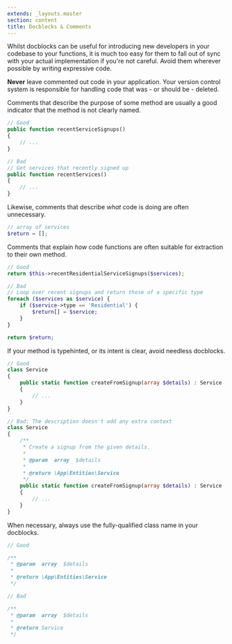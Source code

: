 ```yaml
---
extends: _layouts.master
section: content
title: Docblocks & Comments
---
```


Whilst docblocks can be useful for introducing new developers in your codebase to your functions, it is much too easy for them to fall out of sync with your actual implementation if you're not careful. Avoid them wherever possible by writing expressive code.

**Never** leave commented out code in your application. Your version control system is responsible for handling code that was - or should be - deleted.

Comments that describe the purpose of some method are usually a good indicator that the method is not clearly named.

```php
// Good
public function recentServiceSignups()
{
    // ...
}

// Bad
// Get services that recently signed up
public function recentServices()
{
    // ...
}
```

Likewise, comments that describe _what_ code is doing are often unnecessary.

```php
// array of services
$return = [];
```

Comments that explain _how_ code functions are often suitable for extraction to their own method.

```php
// Good
return $this->recentResidentialServiceSignups($services);

// Bad
// Loop over recent signups and return those of a specific type
foreach ($services as $service) {
    if ($service->type == 'Residential') {
        $return[] = $service;
    }
}

return $return;
```

If your method is typehinted, or its intent is clear, avoid needless docblocks.

```php
// Good
class Service
{
    public static function createFromSignup(array $details) : Service
    {
        // ...
    }
}

// Bad: The description doesn't add any extra context
class Service
{
    /**
     * Create a signup from the given details.
     *
     * @param  array  $details
     *
     * @return \App\Entities\Service
     */
    public static function createFromSignup(array $details) : Service
    {
        // ...
    }
}
```

When necessary, always use the fully-qualified class name in your docblocks.

```php
// Good

/**
 * @param  array  $details
 *
 * @return \App\Entities\Service
 */

// Bad

/**
 * @param  array  $details
 *
 * @return Service
 */
```

